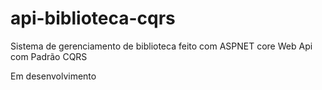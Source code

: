 # api-biblioteca-cqrs
Sistema de gerenciamento de biblioteca feito com ASPNET core Web Api com Padrão CQRS

Em desenvolvimento

